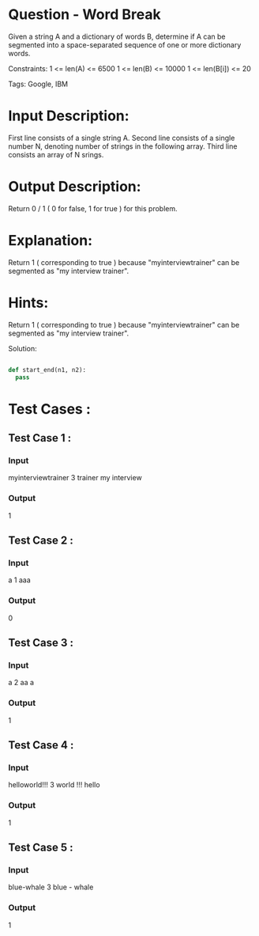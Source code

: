 # Question - Word Break
Given a string A and a dictionary of words B, determine if A can be segmented into a space-separated sequence of one or more dictionary words.

Constraints:
1 <= len(A) <= 6500
1 <= len(B) <= 10000
1 <= len(B[i]) <= 20

Tags:
Google, IBM

# Input Description:
First line consists of a single string A.
Second line consists of a single number N, denoting number of strings in the following array.
Third line consists an array of N srings.

# Output Description:
Return 0 / 1 ( 0 for false, 1 for true ) for this problem.

# Explanation:
Return 1 ( corresponding to true ) because "myinterviewtrainer" can be segmented as "my interview trainer".

# Hints:
Return 1 ( corresponding to true ) because "myinterviewtrainer" can be segmented as "my interview trainer".

Solution:

```python

def start_end(n1, n2):
  pass

```

# Test Cases :
## Test Case 1 :
### Input
myinterviewtrainer
3
trainer my interview
### Output
1


## Test Case 2 :
### Input
a
1
aaa
### Output
0


## Test Case 3 :
### Input
a
2
aa a
### Output
1

## Test Case 4 :
### Input
helloworld!!!
3
world !!! hello
### Output
1


## Test Case 5 :
### Input
blue-whale
3
blue - whale
### Output
1
